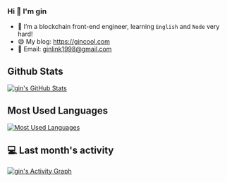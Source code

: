### Hi 👋 I'm gin

- 🌱 I’m a blockchain front-end engineer,  learning `English` and `Node`  very hard!
- :smile: My blog: https://gincool.com
- :email: Email: ginlink1998@gmail.com

## Github Stats

<a href="https://github.com/ginlink/ginlink">
  <img align="center" src="https://github-readme-stats.vercel.app/api?username=ginlink&show_icons=true&line_height=27&count_private=true&title_color=ffffff&text_color=c9cacc&icon_color=2bbc8a&bg_color=1d1f21" alt="gin's GitHub Stats" />
</a>

## Most Used Languages
<a href="https://github.com/ginlink/ginlink">
  <img align="center" src="https://github-readme-stats.vercel.app/api/top-langs/?username=ginlink&theme=dark&layout=compact" alt="Most Used Languages" />
</a>

## 💻 Last month's activity
<a href="https://github.com/ginlink/ginlink">
  <img alt="gin's Activity Graph" src="https://activity-graph.herokuapp.com/graph?username=ginlink&bg_color=1F222E&color=F8D866&line=F85D7F&point=FFFFFF&hide_border=true" />
</a>

